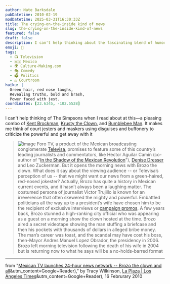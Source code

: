 ```yaml
---
author: Nate Barksdale
pubDatetime: 2010-02-19
modDatetime: 2025-03-31T16:30:33Z
title: The crying-on-the-inside kind of news
slug: the-crying-on-the-inside-kind-of-news
featured: false
draft: false
description: I can't help thinking about the fascinating blend of humor and seriousness in Mexican media, particularly with Brozo the clown delivering news and critiques.
emoji: 🤡
tags:
  - 📺 Television
  - 🇲🇽 Mexico
  - 🌍 Culture-Making.com
  - 🎭 Comedy
  - 🗳️ Politics
  - ⚖️ Courtroom
haiku: |
  Green hair, red nose laughs,  
  Revealing truths, bold and brash,  
  Power faced with jest.
coordinates: [23.6345, -102.5528]
---
```


I can't help thinking of The Simpsons when I read about at this—a pleasing combo of [Kent Brockman](http://en.wikipedia.org/wiki/Kent_Brockman), [Krusty the Clown](http://en.wikipedia.org/wiki/Krusty_the_Clown), and [Bumblebee Man](http://en.wikipedia.org/wiki/List_of_media_personalities_in_The_Simpsons#Bumblebee_Man). It makes me think of court jesters and maskers using disguises and buffonery to criticize the powerful and get away with it

> ![image](http://culture-making.com/media/bozo.jpg) Foro TV, a product of the Mexican broadcasting conglomerate [Televisa](http://web.archive.org/web/20101225102025/http://www2.esmas.com:80/noticierostelevisa/index.php), promises to feature some of this country’s leading journalists and commentators, like Hector Aguilar Camin (co-author of "[In the Shadow of the Mexican Revolution](https://www.google.com/search?q=%22In%20the%20Shadow%20of%20the%20Mexican%20Revolution%22%20amazon.com)"), [Denise Dresser](http://web.archive.org/web/20210419213858/https://latimesblogs.latimes.com/laplaza/2009/06/when-political-scientist-denise-dresser-had-the-seemingly-simple-idea-to-invite-38-mexican-women-to-write-a-series-of-persona.html) and Leo Zuckerman. But it opens the morning news with Brozo the clown. What does it say about the viewing audience -- or Televisa’s perception of us -- that we might want our news from a green-haired, red-nosed jokester? Actually, Brozo has quite a history in Mexican current events, and it hasn’t always been a laughing matter. The costumed persona of journalist Victor Trujillo is known for an irreverence that often skewered the mighty and powerful. Embattled politicians all the way up to a president’s wife have chosen him to be the recipient of exclusive interviews or [campaign promos](http://web.archive.org/web/20111016134841/http://video.google.com/videoplay?docid=6758917734194596191). A few years back, Brozo stunned a high-ranking city official who was appearing as a guest on a morning show the clown hosted at the time. Brozo aired a secret videotape showing the man stuffing a briefcase and then his pockets with thousands of dollars in alleged bribe money. The man’s career was toast, and the scandal may have cost his boss, then-Mayor Andres Manuel Lopez Obrador, the presidency in 2006. Brozo left morning television following the death of his wife in 2004 but is returning now to what he says will be a no-holds-barred format

---

from "[Mexican TV launches 24-hour news network -- Brozo the clown and all](https://www.google.com/search?q=%22Mexican%20TV%20launches%2024-hour%20news%20network%20--%20Brozo%20the%20clown%20and%20all%22%20latimesblogs.latimes.com)&utm_content=Google+Reader)," by Tracy Wilkinson, [La Plaza | Los Angeles Times](https://www.google.com/search?q=%22La%20Plaza%20%7C%20Los%20Angeles%20Times%22%20latimesblogs.latimes.com)&utm_content=Google+Reader), 16 Februrary 2010
